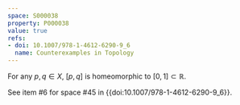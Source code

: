 ```yaml
---
space: S000038
property: P000038
value: true
refs:
- doi: 10.1007/978-1-4612-6290-9_6
  name: Counterexamples in Topology
---
```


For any $p,q \in X$, $[p,q]$ is homeomorphic to $[0,1] \subset \mathbb{R}$.

See item #6 for space #45 in {{doi:10.1007/978-1-4612-6290-9_6}}.
